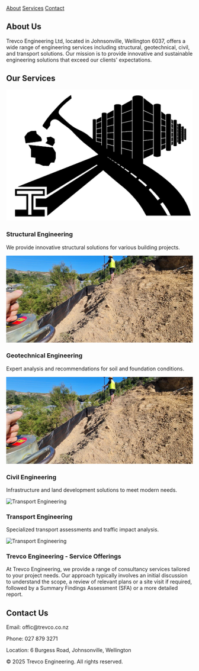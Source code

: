 
<body>
    <nav>
        <a href="#about">About</a>
        <a href="#services">Services</a>
        <a href="#contact">Contact</a>
    </nav>
    <div class="container" id="about">
        <h2>About Us</h2>
        <p>Trevco Engineering Ltd, located in Johnsonville, Wellington 6037, offers a wide range of engineering services including structural, geotechnical, civil, and transport solutions. Our mission is to provide innovative and sustainable engineering solutions that exceed our clients' expectations.</p>
    </div>
    <div class="container" id="services">
        <h2>Our Services</h2>
        <div class="services">
            <div class="service">
                <img src="https://raw.githubusercontent.com/TrevcoLtd/TrevcoLtd.GitHub.io/main/images/New%20Logo.png?raw=true" alt="Trevco Logo">
                <h3>Structural Engineering</h3>
                <p>We provide innovative structural solutions for various building projects.</p>
            </div>
            <div class="service">
                 <img src="https://raw.githubusercontent.com/TrevcoLtd/TrevcoLtd.GitHub.io/main/images/Scala%20Pic.jpg?raw=true" alt="Scala Pic">
                <h3>Geotechnical Engineering</h3>
                <p>Expert analysis and recommendations for soil and foundation conditions.</p>
            </div>
            <div class="service">
                 <img src="https://raw.githubusercontent.com/TrevcoLtd/TrevcoLtd.GitHub.io/main/images/Scala%20Pic.jpg?raw=true" alt="Scala Pic">
                <h3>Civil Engineering</h3>
                <p>Infrastructure and land development solutions to meet modern needs.</p>
            </div>
            <div class="service">
                <img src="transport.jpg" alt="Transport Engineering">
                <h3>Transport Engineering</h3>
                <p>Specialized transport assessments and traffic impact analysis.</p>
            </div>
            <div class="service">
                <img src="transport.jpg" alt="Transport Engineering">
                <h3>Trevco Engineering - Service Offerings</h3>
                <p>At Trevco Engineering, we provide a range of consultancy services tailored to your project needs. Our approach typically involves an initial discussion to understand the scope, a review of relevant plans or a site visit if required, followed by a Summary Findings Assessment (SFA) or a more detailed report.</p>
            </div>            
        </div>
    </div>
    <div class="container" id="contact">
        <h2>Contact Us</h2>
        <p>Email: offic@trevco.co.nz</p>
        <p>Phone: 027 879 3271</p>
        <p>Location: 6 Burgess Road, Johnsonville, Wellington</p>
    </div>
    <footer>
        <p>&copy; 2025 Trevco Engineering. All rights reserved.</p>
    </footer>
</body>

